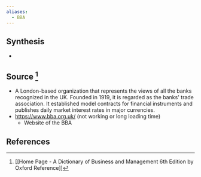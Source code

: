 ```yaml
---
aliases:
  - BBA
---
```

## Synthesis
- 
## Source [^1]
- A London-based organization that represents the views of all the banks recognized in the UK. Founded in 1919, it is regarded as the banks' trade association. It established model contracts for financial instruments and publishes daily market interest rates in major currencies.
- https://www.bba.org.uk/ (not working or long loading time)
	- Website of the BBA
## References

[^1]: [[Home Page - A Dictionary of Business and Management 6th Edition by Oxford Reference]]